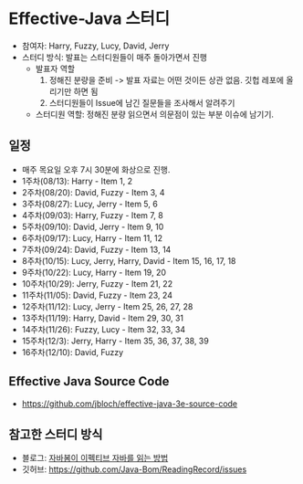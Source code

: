 # Effective-Java 스터디

* 참여자: Harry, Fuzzy, Lucy, David, Jerry
* 스터디 방식: 발표는 스터디원들이 매주 돌아가면서 진행
  * 발표자 역할
    1) 정해진 분량을 준비 -> 발표 자료는 어떤 것이든 상관 없음. 깃헙 레포에 올리기만 하면 됨
    2) 스터디원들이 Issue에 남긴 질문들을 조사해서 알려주기
  * 스터디원 역할: 정해진 분량 읽으면서 의문점이 있는 부분 이슈에 남기기.

## 일정
* 매주 목요일 오후 7시 30분에 화상으로 진행.
* 1주차(08/13): Harry - Item 1, 2
* 2주차(08/20): David, Fuzzy - Item 3, 4 
* 3주차(08/27): Lucy, Jerry - Item 5, 6
* 4주차(09/03): Harry, Fuzzy - Item 7, 8
* 5주차(09/10): David, Jerry - Item 9, 10
* 6주차(09/17): Lucy, Harry - Item 11, 12
* 7주차(09/24): David, Fuzzy - Item 13, 14
* 8주차(10/15): Lucy, Jerry, Harry, David - Item 15, 16, 17, 18
* 9주차(10/22): Lucy, Harry - Item 19, 20
* 10주차(10/29): Jerry, Fuzzy - Item 21, 22
* 11주차(11/05): David, Fuzzy - Item 23, 24
* 12주차(11/12): Lucy, Jerry - Item 25, 26, 27, 28
* 13주차(11/19): Harry, David - Item 29, 30, 31
* 14주차(11/26): Fuzzy, Lucy - Item 32, 33, 34
* 15주차(12/3): Jerry, Harry - Item 35, 36, 37, 38, 39
* 16주차(12/10): David, Fuzzy


## Effective Java Source Code
- https://github.com/jbloch/effective-java-3e-source-code

## 참고한 스터디 방식
* 블로그: [자바봄이 이펙티브 자바를 읽는 방법](https://javabom.tistory.com/70)
* 깃허브: https://github.com/Java-Bom/ReadingRecord/issues
